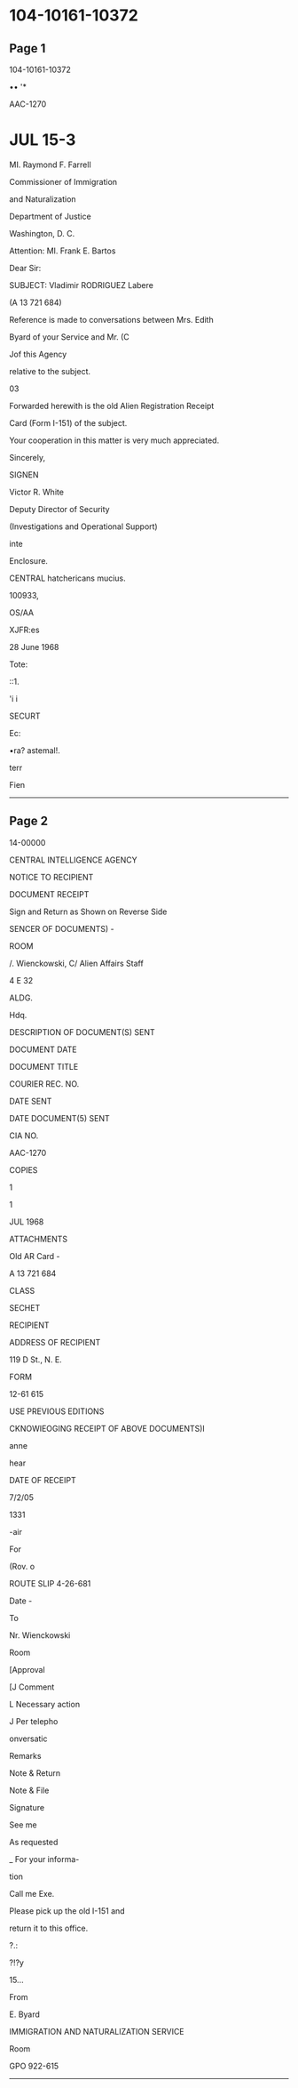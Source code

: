 # 104-10161-10372

## Page 1

104-10161-10372

•• '*

AAC-1270

# JUL 15-3

MI. Raymond F. Farrell

Commissioner of Immigration

and Naturalization

Department of Justice

Washington, D. C.

Attention: MI. Frank E. Bartos

Dear Sir:

SUBJECT: Vladimir RODRIGUEZ Labere

(A 13 721 684)

Reference is made to conversations between Mrs. Edith

Byard of your Service and Mr. (C

Jof this Agency

relative to the subject.

03

Forwarded herewith is the old Alien Registration Receipt

Card (Form I-151) of the subject.

Your cooperation in this matter is very much appreciated.

Sincerely,

SIGNEN

Victor R. White

Deputy Director of Security

(Investigations and Operational Support)

inte

Enclosure.

CENTRAL hatchericans mucius.

100933,

OS/AA

XJFR:es

28 June 1968

Tote:

::1.

'i i

SECURT

Ec:

•ra? astemal!.

terr

Fien

---

## Page 2

14-00000

CENTRAL INTELLIGENCE AGENCY

NOTICE TO RECIPIENT

DOCUMENT RECEIPT

Sign and Return as Shown on Reverse Side

SENCER OF DOCUMENTS) -

ROOM

/. Wienckowski, C/ Alien Affairs Staff

4 E 32

ALDG.

Hdq.

DESCRIPTION OF DOCUMENT(S) SENT

DOCUMENT DATE

DOCUMENT TITLE

COURIER REC. NO.

DATE SENT

DATE DOCUMENT(5) SENT

CIA NO.

AAC-1270

COPIES

1

1

JUL 1968

ATTACHMENTS

Old AR Card -

A 13 721 684

CLASS

SECHET

RECIPIENT

ADDRESS OF RECIPIENT

119 D St., N. E.

FORM

12-61 615

USE PREVIOUS EDITIONS

CKNOWIEOGING RECEIPT OF ABOVE DOCUMENTS)I

anne

hear

DATE OF RECEIPT

7/2/05

1331

-air

For

(Rov. o

ROUTE SLIP 4-26-681

Date -

To

Nr. Wienckowski

Room

[Approval

[J Comment

L Necessary action

J Per telepho

onversatic

Remarks

Note & Return

Note & File

Signature

See me

As requested

_ For your informa-

tion

Call me Exe.

Please pick up the old I-151 and

return it to this office.

?.:

?!?y

15...

From

E. Byard

IMMIGRATION AND NATURALIZATION SERVICE

Room

GPO 922-615

---

